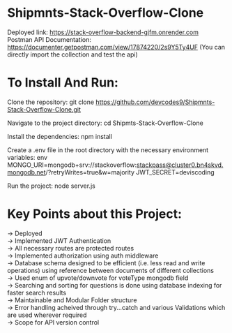 # Shipmnts-Stack-Overflow-Clone
Deployed link: <a>https://stack-overflow-backend-gjfm.onrender.com</a>
<br>
Postman API Documentation: <a>https://documenter.getpostman.com/view/17874220/2s9Y5Ty4UF</a>
(You can directly import the collection and test the api)
# To Install And Run:
Clone the repository:
git clone https://github.com/devcodes9/Shipmnts-Stack-Overflow-Clone.git

Navigate to the project directory:
cd Shipmts-Stack-Overflow-Clone

Install the dependencies:
npm install

Create a .env file in the root directory with the necessary environment variables:
env
MONGO_URI=mongodb+srv://stackoverflow:stackpass@cluster0.bn4skvd.mongodb.net/?retryWrites=true&w=majority
JWT_SECRET=deviscoding

Run the project:
node server.js

# Key Points about this Project:
-> Deployed <br>
-> Implemented JWT Authentication<br>
-> All necessary routes are protected routes<br>
-> Implemented authorization using auth middleware<br>
-> Database schema designed to be efficient (i.e. less read and write operations) using reference between documents of different collections<br>
-> Used enum of upvote/downvote for voteType mongodb field<br>
-> Searching and sorting for questions is done using database indexing for faster search results<br>
-> Maintainable and Modular Folder structure<br>
-> Error handling acheived through try...catch and various Validations which are used wherever required<br>
-> Scope for API version control<br>
